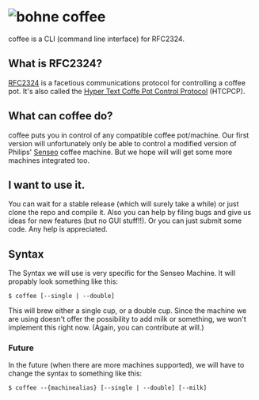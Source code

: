 # ![bohne](http://k40s.net/download/bohne32.png) coffee

coffee is a CLI (command line interface) for RFC2324.

## What is RFC2324?
[RFC2324](http://www.ietf.org/rfc/rfc2324.txt) is a facetious communications protocol for controlling a coffee pot. It's also called the [Hyper Text Coffe Pot Control Protocol](http://en.wikipedia.org/wiki/Hyper_Text_Coffee_Pot_Control_Protocol) (HTCPCP).

## What can coffee do?
coffee puts you in control of any compatible coffee pot/machine. Our first version will unfortunately only be able to control a modified version of Philips' [Senseo](http://www.amazon.de/Philips-60-Kaffeepadmaschine-Senseo-schwarz/dp/B0000BY5H0) coffee machine. But we hope will will get some more machines integrated too.

## I want to use it.
You can wait for a stable release (which will surely take a while) or just clone the repo and compile it. Also you can help by filing bugs and give us ideas for new features (but no GUI stuff!!). Or you can just submit some code. Any help is appreciated.

## Syntax
The Syntax we will use is very specific for the Senseo Machine. It will propably look something like this:

```
$ coffee [--single | --double]
```

This will brew either a single cup, or a double cup. Since the machine we are using doesn't offer the possibility to add milk or something, we won't implement this right now. (Again, you can contribute at will.)

### Future
In the future (when there are more machines supported), we will have to change the syntax to something like this:

```
$ coffee --{machinealias} [--single | --double] [--milk]
```

